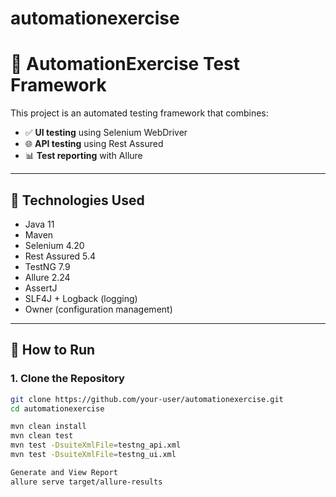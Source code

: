 # automationexercise
# 🧪 AutomationExercise Test Framework

This project is an automated testing framework that combines:

- ✅ **UI testing** using Selenium WebDriver  
- 🌐 **API testing** using Rest Assured  
- 📊 **Test reporting** with Allure

---

## 📌 Technologies Used

- Java 11  
- Maven  
- Selenium 4.20  
- Rest Assured 5.4  
- TestNG 7.9  
- Allure 2.24  
- AssertJ  
- SLF4J + Logback (logging)  
- Owner (configuration management)  

---

## 🚀 How to Run

### 1. Clone the Repository 
```bash
git clone https://github.com/your-user/automationexercise.git
cd automationexercise

mvn clean install
mvn clean test
mvn test -DsuiteXmlFile=testng_api.xml
mvn test -DsuiteXmlFile=testng_ui.xml

Generate and View Report
allure serve target/allure-results
